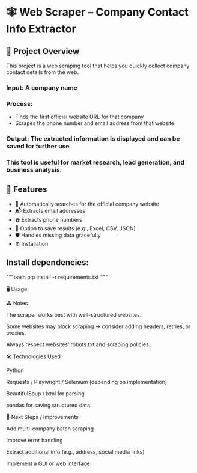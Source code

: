 # 🕸️ Web Scraper – Company Contact Info Extractor
## 📖 Project Overview
This project is a web scraping tool that helps you quickly collect company contact details from the web.

### Input: A company name

### Process:
- Finds the first official website URL for that company
- Scrapes the phone number and email address from that website
### Output: The extracted information is displayed and can be saved for further use

### This tool is useful for market research, lead generation, and business analysis.

## 🚀 Features
- 🔎 Automatically searches for the official company website
- 📬 Extracts email addresses
- ☎️ Extracts phone numbers
- 💾 Option to save results (e.g., Excel, CSV, JSON)
- 🛡️ Handles missing data gracefully
- ⚙️ Installation

## Install dependencies:

"""bash
pip install -r requirements.txt
"""

🖥️ Usage




⚠️ Notes

The scraper works best with well-structured websites.

Some websites may block scraping → consider adding headers, retries, or proxies.

Always respect websites’ robots.txt and scraping policies.

🛠️ Technologies Used

Python

Requests / Playwright / Selenium (depending on implementation)

BeautifulSoup / lxml for parsing

pandas for saving structured data

📌 Next Steps / Improvements

Add multi-company batch scraping

Improve error handling

Extract additional info (e.g., address, social media links)

Implement a GUI or web interface
